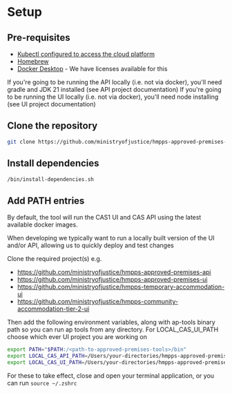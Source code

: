 # Setup

## Pre-requisites

* [Kubectl configured to access the cloud platform](https://user-guide.cloud-platform.service.justice.gov.uk/documentation/getting-started/kubectl-config.html)
* [Homebrew](https://brew.sh/)
* [Docker Desktop](https://www.docker.com/products/docker-desktop/) - We have licenses available for this

If you're going to be running the API locally (i.e. not via docker), you'll need gradle and JDK 21 installed (see API project documentation)
If you're going to be running the UI locally (i.e. not via docker), you'll need node installing (see UI project documentation)

## Clone the repository

```bash
git clone https://github.com/ministryofjustice/hmpps-approved-premises-tools.git
```

## Install dependencies

```bash
/bin/install-dependencies.sh
```

## Add PATH entries

By default, the tool will run the CAS1 UI and CAS API using the latest available docker images.

When developing we typically want to run a locally built version of the UI and/or API, allowing us to quickly deploy and test changes

Clone the required project(s) e.g.

* https://github.com/ministryofjustice/hmpps-approved-premises-api
* https://github.com/ministryofjustice/hmpps-approved-premises-ui
* https://github.com/ministryofjustice/hmpps-temporary-accommodation-ui
* https://github.com/ministryofjustice/hmpps-community-accommodation-tier-2-ui

Then add the following environment variables, along with ap-tools binary path so you can run ap tools from any directory. For LOCAL_CAS_UI_PATH choose which ever UI project you are working on

```bash
export PATH="$PATH:/<path-to-approved-premises-tools>/bin"
export LOCAL_CAS_API_PATH=/Users/your-directories/hmpps-approved-premises-api
export LOCAL_CAS_UI_PATH=/Users/your-directories/hmpps-approved-premises-ui
```

For these to take effect, close and open your terminal application, or you can run  `source ~/.zshrc`
